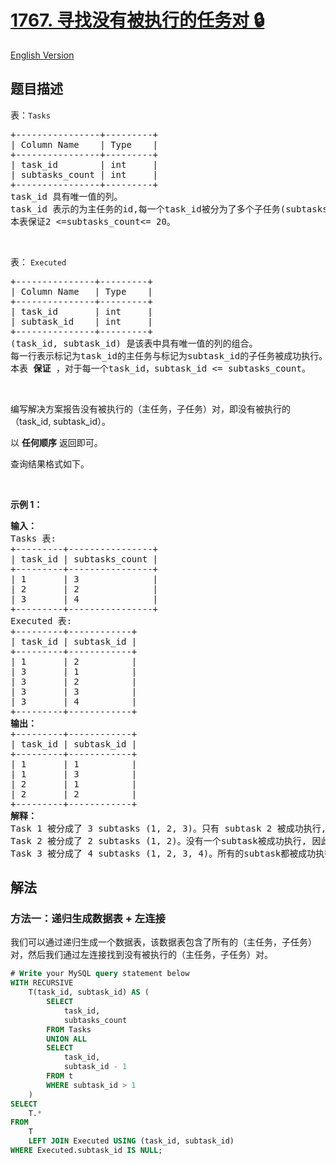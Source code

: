 # [1767. 寻找没有被执行的任务对 🔒](https://leetcode.cn/problems/find-the-subtasks-that-did-not-execute)

[English Version](/solution/1700-1799/1767.Find%20the%20Subtasks%20That%20Did%20Not%20Execute/README_EN.md)

<!-- tags:数据库 -->

## 题目描述

<!-- 这里写题目描述 -->

<p>表：<code>Tasks</code></p>

<pre>
+----------------+---------+
| Column Name    | Type    |
+----------------+---------+
| task_id        | int     |
| subtasks_count | int     |
+----------------+---------+
task_id 具有唯一值的列。
task_id 表示的为主任务的id,每一个task_id被分为了多个子任务(subtasks)，subtasks_count表示为子任务的个数（n），它的值表示了子任务的索引从1到n。
本表保证2 &lt;=subtasks_count&lt;= 20。
</pre>

<p>&nbsp;</p>

<p>表： <code>Executed</code></p>

<pre>
+---------------+---------+
| Column Name   | Type    |
+---------------+---------+
| task_id       | int     |
| subtask_id    | int     |
+---------------+---------+
(task_id, subtask_id) 是该表中具有唯一值的列的组合。
每一行表示标记为task_id的主任务与标记为subtask_id的子任务被成功执行。
本表 <strong>保证 </strong>，对于每一个task_id，subtask_id &lt;= subtasks_count。
</pre>

<p>&nbsp;</p>

<p>编写解决方案报告没有被执行的（主任务，子任务）对，即没有被执行的（task_id, subtask_id）。</p>

<p>以 <strong>任何顺序</strong> 返回即可。</p>

<p>查询结果格式如下。</p>

<p>&nbsp;</p>

<p><strong>示例 1：</strong></p>

<pre>
<strong>输入：
</strong>Tasks 表:
+---------+----------------+
| task_id | subtasks_count |
+---------+----------------+
| 1       | 3              |
| 2       | 2              |
| 3       | 4              |
+---------+----------------+
Executed 表:
+---------+------------+
| task_id | subtask_id |
+---------+------------+
| 1       | 2          |
| 3       | 1          |
| 3       | 2          |
| 3       | 3          |
| 3       | 4          |
+---------+------------+
<strong>输出：</strong>
+---------+------------+
| task_id | subtask_id |
+---------+------------+
| 1       | 1          |
| 1       | 3          |
| 2       | 1          |
| 2       | 2          |
+---------+------------+
<strong>解释：</strong>
Task 1 被分成了 3 subtasks (1, 2, 3)。只有 subtask 2 被成功执行, 所以我们返回 (1, 1) 和 (1, 3) 这两个主任务子任务对。
Task 2 被分成了 2 subtasks (1, 2)。没有一个subtask被成功执行, 因此我们返回(2, 1)和(2, 2)。
Task 3 被分成了 4 subtasks (1, 2, 3, 4)。所有的subtask都被成功执行，因此对于Task 3,我们不返回任何值。</pre>

## 解法

### 方法一：递归生成数据表 + 左连接

我们可以通过递归生成一个数据表，该数据表包含了所有的（主任务，子任务）对，然后我们通过左连接找到没有被执行的（主任务，子任务）对。

<!-- tabs:start -->

```sql
# Write your MySQL query statement below
WITH RECURSIVE
    T(task_id, subtask_id) AS (
        SELECT
            task_id,
            subtasks_count
        FROM Tasks
        UNION ALL
        SELECT
            task_id,
            subtask_id - 1
        FROM t
        WHERE subtask_id > 1
    )
SELECT
    T.*
FROM
    T
    LEFT JOIN Executed USING (task_id, subtask_id)
WHERE Executed.subtask_id IS NULL;
```

<!-- tabs:end -->

<!-- end -->
